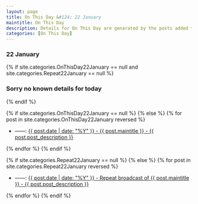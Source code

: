 ```yaml
---
layout: page
title: On This Day &#124; 22 January
maintitle: On This Day
description: Details for On This Day are genarated by the posts added to the website so the content is subject to changes/updates over time.
categories: [On This Day]
---
```


<h3>22 January</h3>

{% if site.categories.OnThisDay22January == null and site.categories.Repeat22January == null %}
  <h3>Sorry no known details for today</h3>
{% endif %}

{% if site.categories.OnThisDay22January == null %}
{% else %}
{% for post in site.categories.OnThisDay22January reversed %}
<ul>
<li> ——: <a href="{{ post.url }}">{{ post.date | date: "%Y" }} - {{ post.maintitle }} - {{ post.post_description }}</a></li>
</ul>
{% endfor %}
{% endif %}

{% if site.categories.Repeat22January == null %}
{% else %}
{% for post in site.categories.Repeat22January reversed %}
<ul>
<li> ——: <a href="{{ post.url }}">{{ post.date | date: "%Y" }} - Repeat broadcast of {{ post.maintitle }} - {{ post.post_description }}</a></li>
</ul>
{% endfor %}
{% endif %}
